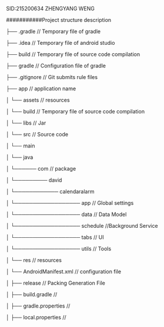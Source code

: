 SID:215200634 ZHENGYANG WENG


###########Project structure description


├── .gradle                                   // Temporary file of gradle


├── .idea							          // Temporary file of android studio


├── build							          // Temporary file of source code compilation


├── gradle							          // Configuration file of gradle


├── .gitignore                                // Git submits rule files


├── app                       		          // application name


│   └── assets                    		      // resources


│   └── build                    		      // Temporary file of source code compilation


│   └── libs                    		      // Jar


│	└── src                     		      // Source code


│		└── main              


│			└── java            		


│			└────── com                       // package


│			└───────── david


│			└──────────── calendaralarm


│			└────────────────── app           // Global settings 


│			└────────────────── data          // Data Model


│			└────────────────── schedule      //Background Service


│			└────────────────── tabs          // UI


│			└────────────────── utils	      // Tools


│			└── res            		          // resources


│			└── AndroidManifest.xml           // configuration file


│   ├── release                    		      // Packing Generation File


│   ├── build.gradle            		      // 

│   ├── gradle.properties       		      // 

│   ├── local.properties        		      // 
